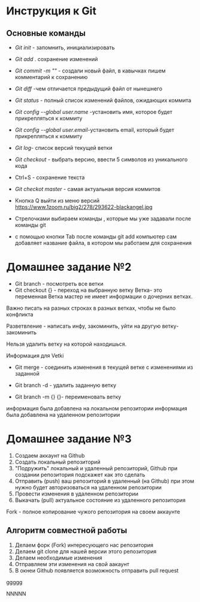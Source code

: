 # Инструкция к Git

## Основные команды

*  *Git init* - запомнить, инициализировать
*  *Git add* . сохранение изменений
* *Git commit -m ""* - создали новый файл, в кавычках пишем комментарий к сохранению
* *Git diff* -чем отличается предыдущий файл от нынешнего
* *Git status* - полный список изменений файлов, ожидающих коммита
* *Git config --global user.name* -установить имя, которое будет прикрепляться к коммиту 
* *Git config --global user.email*-установить email, который будет прикрепляться к коммиту
* *Git log*- список версий текущей ветки
* *Git checkout* - выбрать версию, ввести 5 символов из уникального кода
* Ctrl+S - cохранение текста
* *Git checkot master* - самая актуальная версия коммитов
* Кнопка Q выйти из меню версий
https://www.1zoom.ru/big2/278/293622-blackangel.jpg

* Стрелочками выбираем команды , которые мы уже задавали после команды git
* с помощью кнопки Tab после команды git add компьютер сам добавляет название файла,  в котором мы работаем для сохранения

# Домашнее задание №2
* Git branch - посмотреть все ветки
* Git checkout {} - переход на выбранную ветку
Ветка- это переменная 
Ветка мастер не имеет информации о дочерних ветках.

 Важно писать на разных строках в разных ветках, чтобы не было конфликта


Разветвление - написать инфу, закоминить, уйти на другую ветку-закоминить

Нельзя удалить ветку на которой находишься.


Информация для Vetki

* Git merge - соединить изменения в текущей ветке с изменениями из заданной
* Git branch -d - удалить заданную ветку

* Git branch -m {} {}- переименовать ветку

информация была добавлена на локальном репозитории
информация была добавлена на удаленном репозитории

# Домашнее задание №3
 
 1. Создаем аккаунт на Github
 2. Создать локальный репозиторий
 3. "Подружить" локальный и удаленный репозиторий, Github при создании репозитория подскажет как это сделать
 4. Отправить (push) ваш репозиторий в удаленный (на Github) при этом нужно будет авторизоваться на удаленном репозитории
 5. Провести изменения в удаленном репозитории
 6. Выкачать (pull) актуальное состояние из удаленного репозитория

 Fork - полное копирование чужого репозитория на своем аккаунте 

 ## Алгоритм совместной работы
 1. Делаем форк (Fork) интересующего нас репозитория 
 2. Делаем git clone для нашей версии этого репозитория
 3. Делаем необходимые изменения
 4. Отправляем эти изменения на свой аакаунт 
 5. В окнеи Github появляется возможность отправить pull request

ggggg
  
NNNNN